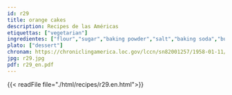 ```yaml
---
id: r29
title: orange cakes
description: Recipes de las Américas
etiquettas: ["vegetarian"]
ingredientes: ["flour","sugar","baking powder","salt","baking soda","butter","orange"]
plato: ["dessert"]
chronam: https://chroniclingamerica.loc.gov/lccn/sn82001257/1958-01-11/ed-1/seq-4/
jpg: r29.jpg
pdf: r29_en.pdf
---
```


{{< readFile file="./html/recipes/r29.en.html">}}